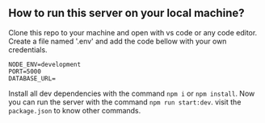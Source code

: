## How to run this server on your local machine?

Clone this repo to your machine and open with vs code or any code editor. Create a file named '.env' and add the code bellow with your own credentials.

```
NODE_ENV=development
PORT=5000
DATABASE_URL=
```

Install all dev dependencies with the command `npm i` or `npm install`. Now you can run the server with the command `npm run start:dev`.
visit the `package.json` to know other commands.

